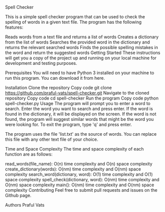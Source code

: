 Spell Checker

This is a simple spell checker program that can be used to check the spelling of words in a given text file. The program has the following features:

Reads words from a text file and returns a list of words
Creates a dictionary from the list of words
Searches the provided word in the dictionary and returns the relevant searched words
Finds the possible spelling mistakes in the word and return the suggested words
Getting Started
These instructions will get you a copy of the project up and running on your local machine for development and testing purposes.

Prerequisites
You will need to have Python 3 installed on your machine to run this program. You can download it from here.

Installation
Clone the repository
Copy code
git clone https://github.com/praful-vats/spell-checker.git
Navigate to the cloned repository
Copy code
cd spell-checker
Run the program
Copy code
python spell-checker.py
Usage
The program will prompt you to enter a word to search. Enter the word you want to search and press enter. If the word is found in the dictionary, it will be displayed on the screen. If the word is not found, the program will suggest similar words that might be the word you were looking for. To exit the program, type 'q' and press enter.

The program uses the file 'list.txt' as the source of words. You can replace this file with any other text file of your choice.

Time and Space Complexity
The time and space complexity of each function are as follows:

read_words(file_name): O(n) time complexity and O(n) space complexity
create_dictionary(words): O(nm) time complexity and O(nm) space complexity
search_word(dictionary, word): O(1) time complexity and O(1) space complexity
spell_check(dictionary, word): O(nm) time complexity and O(nm) space complexity
main(): O(nm) time complexity and O(nm) space complexity
Contributing
Feel free to submit pull requests and issues on the Github page.

Authors
Praful Vats
